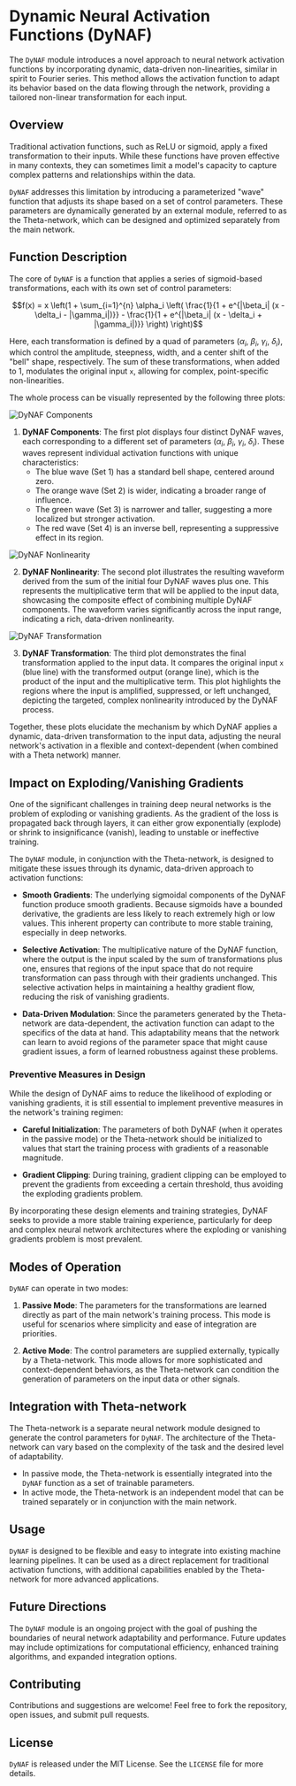 # Dynamic Neural Activation Functions (DyNAF)

The `DyNAF` module introduces a novel approach to neural network activation functions by incorporating dynamic, data-driven non-linearities, similar in spirit to Fourier series. This method allows the activation function to adapt its behavior based on the data flowing through the network, providing a tailored non-linear transformation for each input.

## Overview

Traditional activation functions, such as ReLU or sigmoid, apply a fixed transformation to their inputs. While these functions have proven effective in many contexts, they can sometimes limit a model's capacity to capture complex patterns and relationships within the data.

`DyNAF` addresses this limitation by introducing a parameterized "wave" function that adjusts its shape based on a set of control parameters. These parameters are dynamically generated by an external module, referred to as the Theta-network, which can be designed and optimized separately from the main network.

## Function Description

The core of `DyNAF` is a function that applies a series of sigmoid-based transformations, each with its own set of control parameters:

$$f(x) = x \left(1 + \sum_{i=1}^{n} \alpha_i \left( \frac{1}{1 + e^{|\beta_i| (x - \delta_i - |\gamma_i|)}} - \frac{1}{1 + e^{|\beta_i| (x - \delta_i + |\gamma_i|)}} \right) \right)$$

Here, each transformation is defined by a quad of parameters ($\alpha_i$, $\beta_i$, $\gamma_i$, $\delta_i$), which control the amplitude, steepness, width, and a center shift of the "bell" shape, respectively. The sum of these transformations, when added to 1, modulates the original input `x`, allowing for complex, point-specific non-linearities.

The whole process can be visually represented by the following three plots:

![DyNAF Components](doc/DyNAF_Components.png)

1. **DyNAF Components**: The first plot displays four distinct DyNAF waves, each corresponding to a different set of parameters ($\alpha_i$, $\beta_i$, $\gamma_i$, $\delta_i$). These waves represent individual activation functions with unique characteristics:
   - The blue wave (Set 1) has a standard bell shape, centered around zero.
   - The orange wave (Set 2) is wider, indicating a broader range of influence.
   - The green wave (Set 3) is narrower and taller, suggesting a more localized but stronger activation.
   - The red wave (Set 4) is an inverse bell, representing a suppressive effect in its region.

![DyNAF Nonlinearity](doc/DyNAF_Nonlinearity.png)

2. **DyNAF Nonlinearity**: The second plot illustrates the resulting waveform derived from the sum of the initial four DyNAF waves plus one. This represents the multiplicative term that will be applied to the input data, showcasing the composite effect of combining multiple DyNAF components. The waveform varies significantly across the input range, indicating a rich, data-driven nonlinearity.

![DyNAF Transformation](doc/DyNAF_Transformation.png)

3. **DyNAF Transformation**: The third plot demonstrates the final transformation applied to the input data. It compares the original input `x` (blue line) with the transformed output (orange line), which is the product of the input and the multiplicative term. This plot highlights the regions where the input is amplified, suppressed, or left unchanged, depicting the targeted, complex nonlinearity introduced by the DyNAF process.

Together, these plots elucidate the mechanism by which DyNAF applies a dynamic, data-driven transformation to the input data, adjusting the neural network's activation in a flexible and context-dependent (when combined with a Theta network) manner.

## Impact on Exploding/Vanishing Gradients

One of the significant challenges in training deep neural networks is the problem of exploding or vanishing gradients. As the gradient of the loss is propagated back through layers, it can either grow exponentially (explode) or shrink to insignificance (vanish), leading to unstable or ineffective training.

The `DyNAF` module, in conjunction with the Theta-network, is designed to mitigate these issues through its dynamic, data-driven approach to activation functions:

- **Smooth Gradients**: The underlying sigmoidal components of the DyNAF function produce smooth gradients. Because sigmoids have a bounded derivative, the gradients are less likely to reach extremely high or low values. This inherent property can contribute to more stable training, especially in deep networks.

- **Selective Activation**: The multiplicative nature of the DyNAF function, where the output is the input scaled by the sum of transformations plus one, ensures that regions of the input space that do not require transformation can pass through with their gradients unchanged. This selective activation helps in maintaining a healthy gradient flow, reducing the risk of vanishing gradients.

- **Data-Driven Modulation**: Since the parameters generated by the Theta-network are data-dependent, the activation function can adapt to the specifics of the data at hand. This adaptability means that the network can learn to avoid regions of the parameter space that might cause gradient issues, a form of learned robustness against these problems.

### Preventive Measures in Design

While the design of DyNAF aims to reduce the likelihood of exploding or vanishing gradients, it is still essential to implement preventive measures in the network's training regimen:

- **Careful Initialization**: The parameters of both DyNAF (when it operates in the passive mode) or the Theta-network should be initialized to values that start the training process with gradients of a reasonable magnitude.
  
- **Gradient Clipping**: During training, gradient clipping can be employed to prevent the gradients from exceeding a certain threshold, thus avoiding the exploding gradients problem.

By incorporating these design elements and training strategies, DyNAF seeks to provide a more stable training experience, particularly for deep and complex neural network architectures where the exploding or vanishing gradients problem is most prevalent.

## Modes of Operation

`DyNAF` can operate in two modes:

1. **Passive Mode**: The parameters for the transformations are learned directly as part of the main network's training process. This mode is useful for scenarios where simplicity and ease of integration are priorities.

2. **Active Mode**: The control parameters are supplied externally, typically by a Theta-network. This mode allows for more sophisticated and context-dependent behaviors, as the Theta-network can condition the generation of parameters on the input data or other signals.

## Integration with Theta-network

The Theta-network is a separate neural network module designed to generate the control parameters for `DyNAF`. The architecture of the Theta-network can vary based on the complexity of the task and the desired level of adaptability.

- In passive mode, the Theta-network is essentially integrated into the `DyNAF` function as a set of trainable parameters.
- In active mode, the Theta-network is an independent model that can be trained separately or in conjunction with the main network.

## Usage

`DyNAF` is designed to be flexible and easy to integrate into existing machine learning pipelines. It can be used as a direct replacement for traditional activation functions, with additional capabilities enabled by the Theta-network for more advanced applications.

## Future Directions

The `DyNAF` module is an ongoing project with the goal of pushing the boundaries of neural network adaptability and performance. Future updates may include optimizations for computational efficiency, enhanced training algorithms, and expanded integration options.

## Contributing
Contributions and suggestions are welcome! Feel free to fork the repository, open issues, and submit pull requests.

## License

`DyNAF` is released under the MIT License. See the `LICENSE` file for more details.
